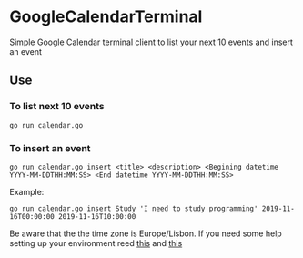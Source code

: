 # GoogleCalendarTerminal

Simple Google Calendar terminal client to list your next 10 events and insert an event

## Use

### To list next 10 events

```
go run calendar.go
```
### To insert an event
```
go run calendar.go insert <title> <description> <Begining datetime YYYY-MM-DDTHH:MM:SS> <End datetime YYYY-MM-DDTHH:MM:SS>
```
Example:
```
go run calendar.go insert Study 'I need to study programming' 2019-11-16T00:00:00 2019-11-16T10:00:00
```
Be aware that the the time zone is Europe/Lisbon. If you need some help setting up your environment reed [this](https://developers.google.com/calendar/quickstart/go) and [this](https://developers.google.com/calendar/v3/reference/events/insert)
